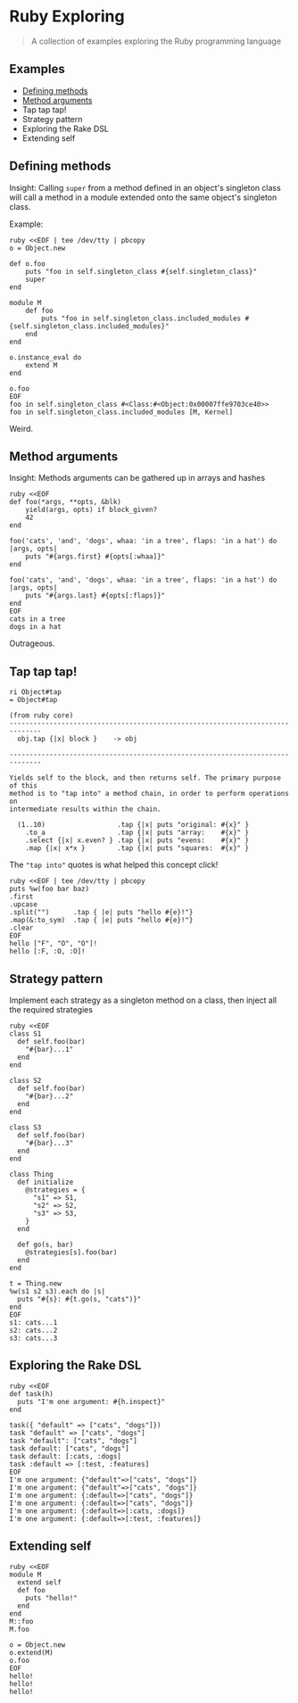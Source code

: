 # Ruby Exploring
>A collection of examples exploring the Ruby programming language

## Examples

* [Defining methods](./defining_methods.rb)
* [Method arguments](./method_arguments.rb)
* Tap tap tap!
* Strategy pattern
* Exploring the Rake DSL
* Extending self

## Defining methods

Insight: Calling `super` from a method defined in an object's singleton class will call a method in a module extended onto the same object's singleton class.

Example:

```
ruby <<EOF | tee /dev/tty | pbcopy
o = Object.new

def o.foo
	puts "foo in self.singleton_class #{self.singleton_class}"
	super
end

module M
	def foo
		puts "foo in self.singleton_class.included_modules #{self.singleton_class.included_modules}"
	end
end

o.instance_eval do
	extend M
end

o.foo
EOF
foo in self.singleton_class #<Class:#<Object:0x00007ffe9703ce40>>
foo in self.singleton_class.included_modules [M, Kernel]
```

Weird.

## Method arguments

Insight: Methods arguments can be gathered up in arrays and hashes

```
ruby <<EOF
def foo(*args, **opts, &blk)
	yield(args, opts) if block_given?
	42
end

foo('cats', 'and', 'dogs', whaa: 'in a tree', flaps: 'in a hat') do |args, opts|
	puts "#{args.first} #{opts[:whaa]}"
end

foo('cats', 'and', 'dogs', whaa: 'in a tree', flaps: 'in a hat') do |args, opts|
	puts "#{args.last} #{opts[:flaps]}"
end
EOF
cats in a tree
dogs in a hat
```

Outrageous.

## Tap tap tap!

```
ri Object#tap
= Object#tap

(from ruby core)
------------------------------------------------------------------------------
  obj.tap {|x| block }    -> obj

------------------------------------------------------------------------------

Yields self to the block, and then returns self. The primary purpose of this
method is to "tap into" a method chain, in order to perform operations on
intermediate results within the chain.

  (1..10)                  .tap {|x| puts "original: #{x}" }
    .to_a                  .tap {|x| puts "array:    #{x}" }
    .select {|x| x.even? } .tap {|x| puts "evens:    #{x}" }
    .map {|x| x*x }        .tap {|x| puts "squares:  #{x}" }
```

The `"tap into"` quotes is what helped this concept click!

```
ruby <<EOF | tee /dev/tty | pbcopy
puts %w(foo bar baz)
.first
.upcase
.split("")      .tap { |e| puts "hello #{e}!"}
.map(&:to_sym)  .tap { |e| puts "hello #{e}!"}
.clear
EOF
hello ["F", "O", "O"]!
hello [:F, :O, :O]!
```

## Strategy pattern

Implement each strategy as a singleton method on a class, then inject all the required strategies

```
ruby <<EOF
class S1
  def self.foo(bar)
    "#{bar}...1"
  end
end

class S2
  def self.foo(bar)
    "#{bar}...2"
  end
end

class S3
  def self.foo(bar)
    "#{bar}...3"
  end
end

class Thing
  def initialize
    @strategies = {
      "s1" => S1,
      "s2" => S2,
      "s3" => S3,
    }
  end

  def go(s, bar)
    @strategies[s].foo(bar)
  end
end

t = Thing.new
%w(s1 s2 s3).each do |s|
  puts "#{s}: #{t.go(s, "cats")}"
end
EOF
s1: cats...1
s2: cats...2
s3: cats...3
```

## Exploring the Rake DSL

```
ruby <<EOF
def task(h)
  puts "I'm one argument: #{h.inspect}"
end

task({ "default" => ["cats", "dogs"]})
task "default" => ["cats", "dogs"]
task "default": ["cats", "dogs"]
task default: ["cats", "dogs"]
task default: [:cats, :dogs]
task :default => [:test, :features]
EOF
I'm one argument: {"default"=>["cats", "dogs"]}
I'm one argument: {"default"=>["cats", "dogs"]}
I'm one argument: {:default=>["cats", "dogs"]}
I'm one argument: {:default=>["cats", "dogs"]}
I'm one argument: {:default=>[:cats, :dogs]}
I'm one argument: {:default=>[:test, :features]}
```

## Extending self

```
ruby <<EOF
module M
  extend self
  def foo
    puts "hello!"
  end
end
M::foo
M.foo

o = Object.new
o.extend(M)
o.foo
EOF
hello!
hello!
hello!
```